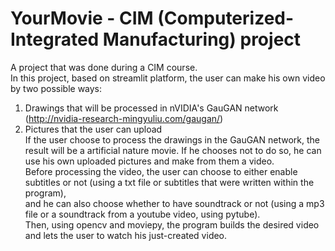 # YourMovie - CIM (Computerized-Integrated Manufacturing) project
A project that was done during a CIM course.<br>
In this project, based on streamlit platform, the user can make his own video by two possible ways:<br>
1. Drawings that will be processed in nVIDIA's GauGAN network (http://nvidia-research-mingyuliu.com/gaugan/)
2. Pictures that the user can upload<br>
If the user choose to process the drawings in the GauGAN network, the result will be a artificial nature movie. If he chooses not to do so, he can use his own uploaded pictures and make from them a video.<br>
Before processing the video, the user can choose to either enable subtitles or not (using a txt file or subtitles that were written within the program),<br>
and he can also choose whether to have soundtrack or not (using a mp3 file or a soundtrack from a youtube video, using pytube).<br>
Then, using opencv and moviepy, the program builds the desired video and lets the user to watch his just-created video.
